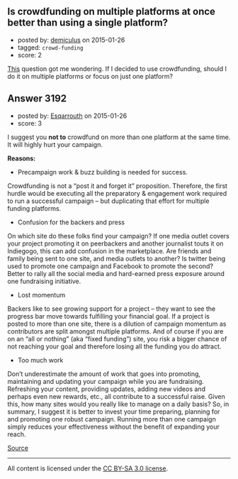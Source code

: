 ## Is crowdfunding on multiple platforms at once better than using a single platform?

- posted by: [demiculus](https://stackexchange.com/users/5264485/demiculus) on 2015-01-26
- tagged: `crowd-funding`
- score: 2

[This][1] question got me wondering. If I decided to use crowdfunding, should I do it on multiple platforms or focus on just one platform?


  [1]: https://startups.stackexchange.com/questions/3188/crowdfunding-our-tech-invention


## Answer 3192

- posted by: [Esqarrouth](https://stackexchange.com/users/3055586/esqarrouth) on 2015-01-26
- score: 3

<p>I suggest you <strong>not to</strong> crowdfund on more than one platform at the same time. It will highly hurt your campaign. </p>

<p><strong>Reasons:</strong></p>

<ul>
<li>Precampaign work &amp; buzz building is needed for success.</li>
</ul>

<p>Crowdfunding is not a “post it and forget it” proposition. Therefore, the first hurdle would be executing all the preparatory &amp; engagement work required to run a successful campaign – but duplicating that effort for multiple funding platforms.</p>

<ul>
<li>Confusion for the backers and press</li>
</ul>

<p>On which site do these folks find your campaign? If one media outlet covers your project promoting it on peerbackers and another journalist touts it on Indiegogo, this can add confusion in the marketplace. Are friends and family being sent to one site, and media outlets to another? Is twitter being used to promote one campaign and Facebook to promote the second? Better to rally all the social media and hard-earned press exposure around one fundraising initiative.</p>

<ul>
<li>Lost momentum</li>
</ul>

<p>Backers like to see growing support for a project – they want to see the progress bar move towards fulfilling your financial goal. If a project is posted to more than one site, there is a dilution of campaign momentum as contributors are split amongst multiple platforms. And of course if you are on an “all or nothing” (aka “fixed funding”) site, you risk a bigger chance of not reaching your goal and therefore losing all the funding you do attract.</p>

<ul>
<li>Too much work</li>
</ul>

<p>Don’t underestimate the amount of work that goes into promoting, maintaining and updating your campaign while you are fundraising. Refreshing your content, providing updates, adding new videos and perhaps even new rewards, etc., all contribute to a successful raise. Given this, how many sites would you really like to manage on a daily basis?
So, in summary, I suggest it is better to invest your time preparing, planning for and promoting one robust campaign. Running more than one campaign simply reduces your effectiveness without the benefit of expanding your reach.</p>

<p><a href="http://crowdfundingacademy.com/crowdfunding-on-multiple-sites-can-hurt-your-campaign/" rel="nofollow">Source</a></p>




---

All content is licensed under the [CC BY-SA 3.0 license](https://creativecommons.org/licenses/by-sa/3.0/).

